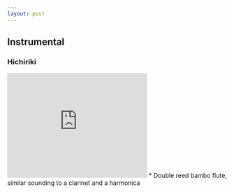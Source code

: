 ```yaml
---
layout: post
---
```


## Instrumental
### Hichiriki

<iframe width="320" height="240" src="https://www.youtube.com/embed/yXPGIMm-xEI" frameborder="0" allowfullscreen></iframe> 
* Double reed bambo flute, similar sounding to a clarinet and a harmonica 




